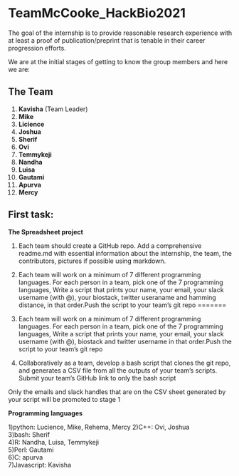 # TeamMcCooke_HackBio2021

The goal of the internship is to provide reasonable research experience with at least a proof of publication/preprint that is tenable in their career progression efforts.

We are at the initial stages of getting to know the group members and here we are:

## The Team


1. **Kavisha** (Team Leader)
2. **Mike**  
3. **Licience**
4. **Joshua**
5. **Sherif**
6. **Ovi**
7. **Temmykeji**
8. **Nandha**
9. **Luisa**
10. **Gautami**
11. **Apurva**
12. **Mercy**


## First task:
**The Spreadsheet project**  

1. Each team should create a GitHub repo. Add a comprehensive readme.md with essential information about the internship, the team, the contributors, pictures if possible using markdown.

2. Each team will work on a minimum of  7 different programming languages. For each person in a team, pick one of the 7 programming languages, Write a script that prints your name, your email, your slack username (with @), your biostack, twitter useraname and hamming distance, in that order.Push the script to your team’s git repo
=======
2. Each team will work on a minimum of  7 different programming languages. For each person in a team, pick one of the 7 programming languages, Write a script that prints your name, your email, your slack username (with @), biostack and twitter username in that order.Push the script to your team’s git repo

3. Collaboratively as a team, develop a bash script that clones the git repo, and generates a CSV file from all the outputs of your team’s scripts. Submit your team’s GitHub link to only the bash script 

Only the emails and slack handles that are on the CSV sheet generated by your script will be promoted to stage 1


**Programming languages**

1)python: Lucience, Mike, Rehema, Mercy
2)C++: Ovi, Joshua  
3)bash: Sherif  
4)R:  Nandha, Luisa, Temmykeji  
5)Perl: Gautami  
6)C: apurva  
7)Javascript: Kavisha  
